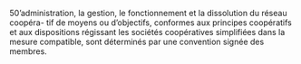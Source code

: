 50’administration, la gestion, le fonctionnement et la dissolution du réseau coopéra- tif de moyens ou d’objectifs, conformes aux principes coopératifs et aux dispositions régissant les sociétés coopératives simplifiées dans la mesure compatible, sont déterminés par une convention signée des membres.